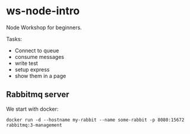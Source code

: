 # ws-node-intro
Node Workshop for beginners.

Tasks: 
- Connect to queue 
- consume messages
- write test 
- setup express
- show them in a page


## Rabbitmq server
We start with docker:

```
docker run -d --hostname my-rabbit --name some-rabbit -p 8080:15672 rabbitmq:3-management
```
